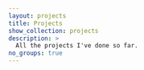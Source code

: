 ```yaml
---
layout: projects
title: Projects
show_collection: projects
description: >
  All the projects I've done so far.
no_groups: true
---
```

